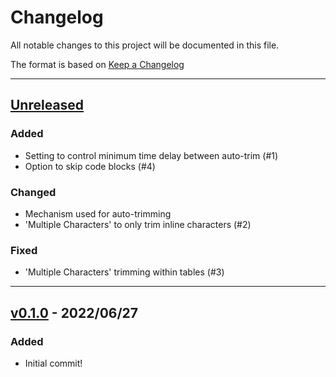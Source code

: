 # Changelog

All notable changes to this project will be documented in this file.

The format is based on [Keep a Changelog](http://keepachangelog.com/en/1.0.0/)

---

## [Unreleased]

### Added

- Setting to control minimum time delay between auto-trim (#1)
- Option to skip code blocks (#4)

### Changed

- Mechanism used for auto-trimming
- 'Multiple Characters' to only trim inline characters (#2)

### Fixed

- 'Multiple Characters' trimming within tables (#3)

---

## [v0.1.0] - 2022/06/27

### Added

- Initial commit!

[Unreleased]: https://github.com/zlovatt/obsidian-trim-whitespace/compare/master...develop
[v0.1.0]: https://github.com/zlovatt/obsidian-trim-whitespace/compare/a53bdb3...v0.1.0
